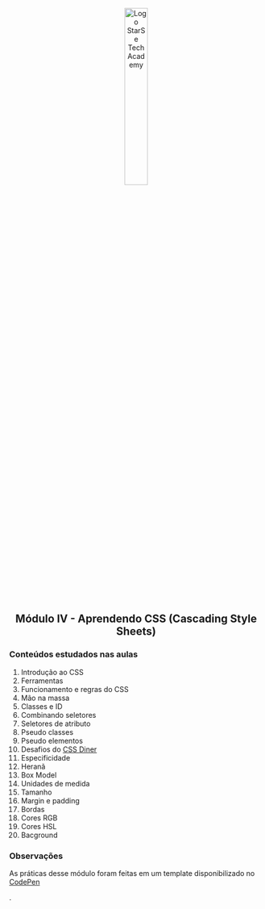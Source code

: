 <div align="center">
  <br>
  <img src="https://user-images.githubusercontent.com/99208505/167872020-344925cf-cd4b-4c48-864d-0951e792cc72.png" width="30%" alt="Logo StarSe Tech Academy">
  <h2>Módulo IV - Aprendendo CSS (Cascading Style Sheets)</h2>
</div>

<div>
  <h3>Conteúdos estudados nas aulas</h3>
  <ol>
    <li>Introdução ao CSS</li>
    <li>Ferramentas</li>
    <li>Funcionamento e regras do CSS</li>
    <li>Mão na massa</li>
    <li>Classes e ID</li>
    <li>Combinando seletores</li>
    <li>Seletores de atributo</li>
    <li>Pseudo classes</li>
    <li>Pseudo elementos</li>
    <li>Desafios do <a href="https://flukeout.github.io/">CSS Diner</a></li>
    <li>Especificidade</li>
    <li>Heranã</li>
    <li>Box Model</li>
    <li>Unidades de medida</li>
    <li>Tamanho</li>
    <li>Margin e padding</li>
    <li>Bordas</li>
    <li>Cores RGB</li>
    <li>Cores HSL</li>
    <li>Bacground</li>
  </ol>

  <h3>Observações</h3>
  <p>As práticas desse módulo foram feitas em um template disponibilizado no <a href="https://codepen.io/">CodePen</a></p>.
</div>
